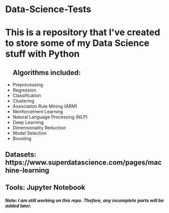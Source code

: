 # Data-Science-Tests

<h1>This is a repository that I've created to store some of my Data Science stuff with Python </h1>


<ul>
  <h2>Algorithms included:</h2>
  <li>Preprocessing</li>
  <li>Regression</li>
  <li>Classification</li>
  <li>Clustering</li>
  <li>Association Rule Mining (ARM)</li>
  <li>Reinforcement Learning</li>
  <li>Natural Language Processing (NLP)</li>
  <li>Deep Learning</li>
  <li>Dimensionality Reduction</li>
  <li>Model Selection</li>
  <li>Boosting</li>
</ul>

<h2>Datasets:
https://www.superdatascience.com/pages/machine-learning
   </h2>
   
<h2>
  Tools: Jupyter Notebook
</h2>
  
  
<h4>Note:
<i>I am still working on this repo. Thefore, any incomplete parts will be added later.</i>
  </h4>
  
 
